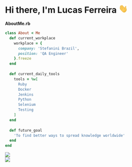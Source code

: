 # Hi there, I'm Lucas Ferreira <img src="https://raw.githubusercontent.com/ABSphreak/ABSphreak/master/gifs/Hi.gif" width="30px">




**AboutMe.rb**
```ruby
class About < Me
  def current_workplace
    workplace = {
      company: 'Stefanini Brazil',
      position: 'QA Engineer'
    }.freeze
  end
  
  def current_daily_tools
    tools = %w[
      Ruby
      Docker
      Jenkins
      Python
      Selenium
      Testing
    ]
  end
  
  def future_goal
    'To find better ways to spread knowledge worldwide'
  end
end
```

<img width="427px" align="left" src="https://github-readme-stats.vercel.app/api?username=lflucasferreira&theme=dark&show_icons=true&hide=stars,prs&count_private=true" />
<img width="300px" align="left" src="https://github-readme-stats.vercel.app/api/top-langs/?username=lflucasferreira&layout=compact&hide=html&theme=dark" />
